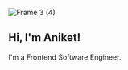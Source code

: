 ![Frame 3 (4)](https://github.com/aniket-raikwar-dev/aniket-raikwar-dev/assets/65860069/a5f288df-0157-4fa5-abd6-36cfba5901f5)


## Hi, I'm Aniket!

I'm a Frontend Software Engineer.




